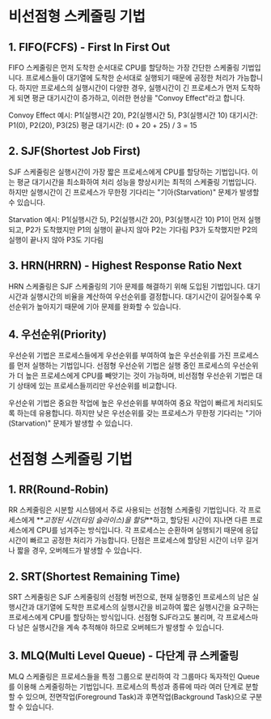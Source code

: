 # 비선점형 스케줄링 기법

## 1. FIFO(FCFS) - First In First Out

FIFO 스케줄링은 먼저 도착한 순서대로 CPU를 할당하는 가장 간단한 스케줄링 기법입니다. 프로세스들이 대기열에 도착한 순서대로 실행되기 때문에 공정한 처리가 가능합니다. 하지만 프로세스의 실행시간이 다양한 경우, 실행시간이 긴 프로세스가 먼저 도착하게 되면 평균 대기시간이 증가하고, 이러한 현상을 "Convoy Effect"라고 합니다.

Convoy Effect 예시: P1(실행시간 20), P2(실행시간 5), P3(실행시간 10) 대기시간: P1(0), P2(20), P3(25) 평균 대기시간: (0 + 20 + 25) / 3 = 15

## 2. SJF(Shortest Job First)

SJF 스케줄링은 실행시간이 가장 짧은 프로세스에게 CPU를 할당하는 기법입니다. 이는 평균 대기시간을 최소화하여 처리 성능을 향상시키는 최적의 스케줄링 기법입니다. 하지만 실행시간이 긴 프로세스가 무한정 기다리는 "기아(Starvation)" 문제가 발생할 수 있습니다.

Starvation 예시: P1(실행시간 5), P2(실행시간 20), P3(실행시간 10) P1이 먼저 실행되고, P2가 도착했지만 P1의 실행이 끝나지 않아 P2는 기다림 P3가 도착했지만 P2의 실행이 끝나지 않아 P3도 기다림

## 3. HRN(HRRN) - Highest Response Ratio Next

HRN 스케줄링은 SJF 스케줄링의 기아 문제를 해결하기 위해 도입된 기법입니다. 대기시간과 실행시간의 비율을 계산하여 우선순위를 결정합니다. 대기시간이 길어질수록 우선순위가 높아지기 때문에 기아 문제를 완화할 수 있습니다.

## 4. 우선순위(Priority)

우선순위 기법은 프로세스들에게 우선순위를 부여하여 높은 우선순위를 가진 프로세스를 먼저 실행하는 기법입니다. 선점형 우선순위 기법은 실행 중인 프로세스의 우선순위가 더 높은 프로세스에게 CPU를 빼앗기는 것이 가능하며, 비선점형 우선순위 기법은 대기 상태에 있는 프로세스들끼리만 우선순위를 비교합니다.

우선순위 기법은 중요한 작업에 높은 우선순위를 부여하여 중요 작업이 빠르게 처리되도록 하는데 유용합니다. 하지만 낮은 우선순위를 갖는 프로세스가 무한정 기다리는 "기아(Starvation)" 문제가 발생할 수 있습니다.

# 선점형 스케줄링 기법

## 1. RR(Round-Robin)

RR 스케줄링은 시분할 시스템에서 주로 사용되는 선점형 스케줄링 기법입니다. 각 프로세스에게 **_고정된 시간(타임 슬라이스)을 할당_**하고, 할당된 시간이 지나면 다른 프로세스에게 CPU를 넘겨주는 방식입니다. 각 프로세스는 순환하며 실행되기 때문에 응답시간이 빠르고 공정한 처리가 가능합니다. 단점은 프로세스에 할당된 시간이 너무 길거나 짧을 경우, 오버헤드가 발생할 수 있습니다.

## 2. SRT(Shortest Remaining Time)

SRT 스케줄링은 SJF 스케줄링의 선점형 버전으로, 현재 실행중인 프로세스의 남은 실행시간과 대기열에 도착한 프로세스의 실행시간을 비교하여 짧은 실행시간을 요구하는 프로세스에게 CPU를 할당하는 방식입니다. 선점형 SJF라고도 불리며, 각 프로세스마다 남은 실행시간을 계속 추적해야 하므로 오버헤드가 발생할 수 있습니다.

## 3. MLQ(Multi Level Queue) - 다단계 큐 스케줄링

MLQ 스케줄링은 프로세스들을 특정 그룹으로 분리하여 각 그룹마다 독자적인 Queue를 이용해 스케줄링하는 기법입니다. 프로세스의 특성과 종류에 따라 여러 단계로 분할할 수 있으며, 전면작업(Foreground Task)과 후면작업(Background Task)으로 구분할 수 있습니다.
